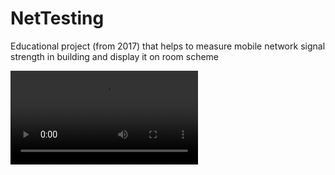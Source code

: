 # NetTesting
Educational project (from 2017) that helps to measure mobile network signal strength in building and display it on room scheme

<video src="device-2017-06-25-231903.mp4">
